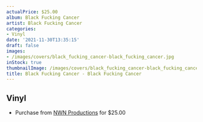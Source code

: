 ```yaml
---
actualPrice: $25.00
album: Black Fucking Cancer
artist: Black Fucking Cancer
categories:
- Vinyl
date: '2021-11-30T13:35:15'
draft: false
images:
- /images/covers/black_fucking_cancer-black_fucking_cancer.jpg
inStock: true
thumbnailImage: /images/covers/black_fucking_cancer-black_fucking_cancer-thumb.jpg
title: Black Fucking Cancer - Black Fucking Cancer
---
```


## Vinyl
* Purchase from [NWN Productions](http://shop.nwnprod.com/index.php?route=product/product&path=75&product_id=3910&sort=pd.name&order=ASC) for $25.00
